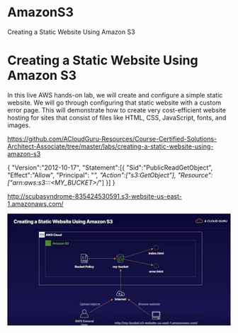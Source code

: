 # AmazonS3
Creating a Static Website Using Amazon S3



# Creating a Static Website Using Amazon S3
In this live AWS hands-on lab, we will create and configure a simple static website. We will go through configuring that static website with a custom error page. This will demonstrate how to create very cost-efficient website hosting for sites that consist of files like HTML, CSS, JavaScript, fonts, and images.


https://github.com/ACloudGuru-Resources/Course-Certified-Solutions-Architect-Associate/tree/master/labs/creating-a-static-website-using-amazon-s3


{
  "Version":"2012-10-17",
  "Statement":[{
     "Sid":"PublicReadGetObject",
     "Effect":"Allow",
     "Principal": "*",
     "Action":["s3:GetObject"],
     "Resource":["arn:aws:s3:::<MY_BUCKET>/*"]
  }]
}



http://scubasyndrome-835424530591.s3-website-us-east-1.amazonaws.com/


![Screenshot](LabDiagram.jpg)
